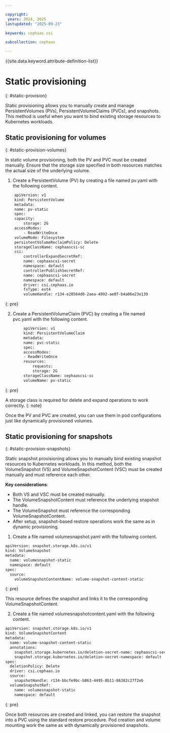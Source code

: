 ```yaml
---

copyright:
 years: 2024, 2025
lastupdated: "2025-09-23"

keywords: cephaas csi

subcollection: cephaas

---
```


{{site.data.keyword.attribute-definition-list}}

# Static provisioning
{: #static-provision}

Static provisioning allows you to manually create and manage PersistentVolumes (PVs), PersistentVolumeClaims (PVCs), and snapshots. This method is useful when you want to bind existing storage resources to Kubernetes workloads. 

## Static provisioning for volumes
{: #static-provision-volumes}

In static volume provisioning, both the PV and PVC must be created manually. Ensure that the storage size specified in both resources matches the actual size of the underlying volume.

1. Create a PersistentVolume (PV) by creating a file named pv.yaml with the following content.

```sh
    apiVersion: v1
    kind: PersistentVolume
    metadata:
    name: pv-static
    spec:
    capacity:
        storage: 2G
    accessModes:
        - ReadWriteOnce
    volumeMode: Filesystem
    persistentVolumeReclaimPolicy: Delete
    storageClassName: cephaascsi-sc
    csi:
        controllerExpandSecretRef:
        name: cephaascsi-secret
        namespace: default
        controllerPublishSecretRef:
        name: cephaascsi-secret
        namespace: default
        driver: csi.cephaas.io
        fsType: ext4
        volumeHandle: r134-e20564d0-2aea-4992-ae07-b4a06e23e139
```
{: pre}

2. Create a PersistentVolumeClaim (PVC) by creating a file named pvc.yaml with the following content.

```sh
        apiVersion: v1
        kind: PersistentVolumeClaim
        metadata:
        name: pvc-static
        spec:
        accessModes:
        - ReadWriteOnce
        resources:
            requests:
            storage: 2G
        storageClassName: cephaascsi-sc
        volumeName: pv-static
```
{: pre}


A storage class is required for delete and expand operations to work correctly.
{: note}

Once the PV and PVC are created, you can use them in pod configurations just like dynamically provisioned volumes.


## Static provisioning for snapshots
{: #static-provision-snapshots}

Static snapshot provisioning allows you to manually bind existing snapshot resources to Kubernetes workloads. In this method, both the VolumeSnapshot (VS) and VolumeSnapshotContent (VSC) must be created manually and must reference each other.

**Key considerations**: 

* Both VS and VSC must be created manually.
* The VolumeSnapshotContent must reference the underlying snapshot handle.
* The VolumeSnapshot must reference the corresponding VolumeSnapshotContent.
* After setup, snapshot-based restore operations work the same as in dynamic provisioning.

1. Create a file named volumesnapshot.yaml with the following content.

```sh
apiVersion: snapshot.storage.k8s.io/v1
kind: VolumeSnapshot
metadata:
  name: volumesnapshot-static
  namespace: default
spec:
  source:
    volumeSnapshotContentName: volume-snapshot-content-static
```
{: pre}

This resource defines the snapshot and links it to the corresponding VolumeSnapshotContent.

2. Create a file named volumesnapshotcontent.yaml with the following content. 

```sh
apiVersion: snapshot.storage.k8s.io/v1
kind: VolumeSnapshotContent
metadata:
  name: volume-snapshot-content-static
  annotations:
   	snapshot.storage.kubernetes.io/deletion-secret-name: cephaascsi-secret
  	snapshot.storage.kubernetes.io/deletion-secret-namespace: default
spec:
  deletionPolicy: Delete
  driver: csi.cephaas.io
  source:
    snapshotHandle: r134-bbcfe9bc-b863-4495-8b11-86382c27f2eb
  volumeSnapshotRef:
    name: volumesnapshot-static
    namespace: default
```
{: pre}

Once both resources are created and linked, you can restore the snapshot into a PVC using the standard restore procedure. Pod creation and volume mounting work the same as with dynamically provisioned snapshots.
